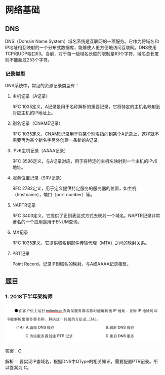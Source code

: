 # 网络基础

## DNS

DNS（Domain Name System）域名系统是互联网的一项服务。它作为将域名和IP地址相互映射的一个分布式数据库，能够使人更方便地访问互联网。DNS使用TCP和UDP端口53。当前，对于每一级域名长度的限制是63个字符，域名总长度则不能超过253个字符。

### 记录类型

DNS系统中，常见的资源记录类型有：

1. 主机记录（A记录）

    RFC 1035定义，A记录是用于名称解析的重要记录，它将特定的主机名映射到对应主机的IP地址上。

2. 别名记录（CNAME记录）

    RFC 1035定义，CNAME记录用于将某个别名指向到某个A记录上，这样就不需要再为某个新名字另外创建一条新的A记录。

3. IPv6主机记录（AAAA记录）

   RFC 3596定义，与A记录对应，用于将特定的主机名映射到一个主机的IPv6地址。

4. 服务位置记录（SRV记录）

   RFC 2782定义，用于定义提供特定服务的服务器的位置，如主机（hostname），端口（port number）等。

5. NAPTR记录

    RFC 3403定义，它提供了正则表达式方式去映射一个域名。NAPTR记录非常著名的一个应用是用于ENUM查询。

6. MX记录

    RFC 1035定义，它提供域名到邮件传输代理（MTA）之间的映射关系。

7. PRT记录

    Point Record。记录IP到域名的映射。与A或AAAA记录相反。
  
## 题目

### 1. 2018下半年架构师
![题目1](./imgs/ex-2018-2_14.png)

答案：C

解析： 要实现IP查域名，根据DNS中QType的相关知识，需要配置PTR记录。所以答案为 C。
